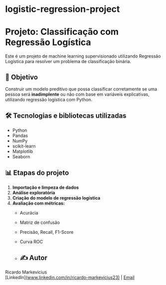 # logistic-regression-project
# Projeto: Classificação com Regressão Logística

Este é um projeto de machine learning supervisionado utilizando Regressão Logística para resolver um problema de classificação binária.

## 📌 Objetivo

Construir um modelo preditivo que possa classificar corretamente se uma pessoa será **inadimplente** ou não com base em variáveis explicativas, utilizando regressão logística com Python.

## 🛠 Tecnologias e bibliotecas utilizadas

- Python
- Pandas
- NumPy
- scikit-learn
- Matplotlib
- Seaborn

## 📊 Etapas do projeto

1. **Importação e limpeza de dados**
2. **Análise exploratória**
3. **Criação do modelo de regressão logística**
4. **Avaliação com métricas:**
   - Acurácia
   - Matriz de confusão
   - Precisão, Recall, F1-Score
   - Curva ROC
  
   - ## ✍️ Autor

Ricardo Markevicius  
[LinkedIn][(www.linkedin.com/in/ricardo-markevicius23)](https://www.linkedin.com/in/ricardo-markevicius23/) | [Email](mailto:markeviciusricardo@gmail.com)
